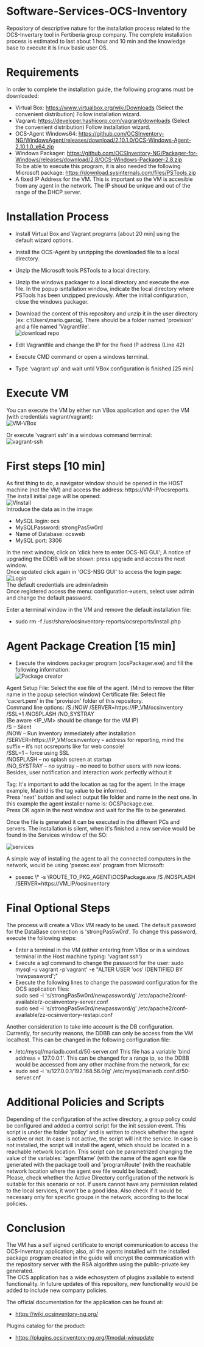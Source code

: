 # Software-Services-OCS-Inventory
Repository of descriptive nature for the installation process related to the OCS-Invertary tool in Fertiberia group company. The complete installation process is estimated to last about 1 hour and 10 min and the knowledge base to execute it is linux basic user OS. 
# Requirements   
In order to complete the installation guide, the following programs must be downloaded:     
- Virtual Box: https://www.virtualbox.org/wiki/Downloads (Select the convenient distribution)
  Follow installation wizard. 
- Vagrant: https://developer.hashicorp.com/vagrant/downloads (Select the convenient distribution)
  Follow installation wizard. 
- OCS-Agent Windows64: https://github.com/OCSInventory-NG/WindowsAgent/releases/download/2.10.1.0/OCS-Windows-Agent-2.10.1.0_x64.zip
- Windows Packager: https://github.com/OCSInventory-NG/Packager-for-Windows/releases/download/2.8/OCS-Windows-Packager-2.8.zip   
  To be able to execute this program, it is also needed the following Microsoft package: https://download.sysinternals.com/files/PSTools.zip
- A fixed IP Address for the VM. This is important so the VM is accesible from any agent in the network. The IP shoud be unique and out of the range of the DHCP server. 

 # Installation Process   
 - Install Virtual Box and Vagrant programs [about 20 min] using the default wizard options.
 - Install the OCS-Agent by unzipping the downloaded file to a local directory.
 - Unzip the Microsoft tools PSTools to a local directory.
 - Unzip the windows packager to a local directory and execute the exe file. In the popup isntallation window, indicate the local directory where PSTools has been unzipped previously. After the initial configuration, close the windows packager.
 - Download the content of this repository and unzip it in the user directory [ex: c:\Users\mario.garcia]. There should be a folder named 'provision' and a file named 'Vagrantfile'.   
    ![download repo](./img/download-repo.png)   
   
 - Edit Vagrantfile and change the IP for the fixed IP address (Line 42)
 - Execute CMD command or open a windows terminal.
 - Type 'vagrant up' and wait until VBox configuration is finished.[25 min]

# Execute VM    
You can execute the VM by either run VBox application and open the VM (with credentials vagrant/vagrant):   
   ![VM-VBox](./img/VBBox-access.png)        
   
Or execute 'vagrant ssh' in a windows command terminal:   
 ![vagrant-ssh](./img/vagrant-ssh.png)     
 

# First steps [10 min]
As first thing to do, a navigator window should be opened in the HOST machine (not the VM) and access the address: https://VM-IP/ocsreports. The install initial page will be opened:   
![VInstall](./img/install-ocs.png)  
Introduce the data as in the image:  
- MySQL login: ocs
- MySQLPassword: strongPas5w0rd
- Name of Database: ocsweb
- MySQL port: 3306

In the next window, click on 'click here to enter OCS-NG GUI'; A notice of upgrading the DDBB will be shown: press upgrade and access the next window.   
Once updated click again in 'OCS-NSG GUI' to access the login page:   
![Login](./img/login.png)     
The default credentials are admin/admin   
Once registered access the menu: configuration->users, select user admin and change the default password.   
   
Enter a terminal window in the VM and remove the default installation file:   
- sudo rm -f /usr/share/ocsinventory-reports/ocsreports/install.php
  

# Agent Package Creation [15 min] 
- Execute the windows packager program (ocsPackager.exe) and fill the following information:   
![Package creator](./img/packager.png)   
 
Agent Setup File: Select the exe file of the agent. (Mind to remove the filter name in the popup selection window)
Certificate file: Select file 'cacert.pem' in the 'provision' folder of this repository.   
Command line options: /S /NOW /SERVER=https://IP_VM/ocsinventory /SSL=1 /NOSPLASH /NO_SYSTRAY   
(Be aware <IP_VM> should be change for the VM IP)    
/S – Silent   
/NOW – Run Inventory immediately after installation   
/SERVER=https://IP_VM/ocsinventory – address for reporting, mind the suffix – it’s not ocsreports like for web console!   
/SSL=1 – force using SSL   
/NOSPLASH – no splash screen at startup   
/NO_SYSTRAY – no systray – no need to bother users with new icons. Besides, user notification and interaction work perfectly without it

Tag: It's important to add the location as tag for the agent. In the image example, Madrid is the tag value to be informed.    
Press 'next' button and select output file folder and name in the next one. In this example the agent installer name is: OCSPackage.exe.   
Press OK again in the next window and wait for the file to be generated.   

Once the file is generated it can be executed in the different PCs and servers. The installation is silent, when it's finished a new service would be found in the Services window of the SO:   

![services](./img/services.png)   

A simple way of installing the agent to all the connected computers in the network, would be using 'psexec.exe' program from Microsoft:   
- psexec \\* -s \\ROUTE_TO_PKG_AGENT\OCSPackage.exe /S /NOSPLASH /SERVER=https://VM_IP/ocsinventory   

# Final Optional Steps   
The process will create a VBox VM ready to be used. The default password for the DataBase connection is 'strongPas5w0rd'. To change this password, execute the following steps:   
- Enter a terminal in the VM (either entering from VBox or in a windows terminal in the Host machine typing: 'vagrant ssh')
- Execute a sql command to change the password for the user:
     sudo mysql -u vagrant -p'vagrant' -e "ALTER USER 'ocs' IDENTIFIED BY 'newpassword';"   
- Execute the following lines to change the password configuration for the OCS application files:   
     sudo sed -i 's/strongPas5w0rd/newpassword/g' /etc/apache2/conf-available/z-ocsinventory-server.conf   
     sudo sed -i 's/strongPas5w0rd/newpassword/g' /etc/apache2/conf-available/zz-ocsinventory-restapi.conf   

Another consideration to take into account is the DB configuration. Currently, for security reasons, the DDBB can only be access from the VM localhost. This can be changed in the following configuration file: 
- /etc/mysql/mariadb.conf.d/50-server.cnf
This file has a variable 'bind address = 127.0.0.1'. This can be changed for a range ip, so the DDBB would be accessed from any other machine from the network, for ex:
- sudo sed -i 's/127.0.0.1/192.168.56.0/g' /etc/mysql/mariadb.conf.d/50-server.cnf

# Additional Policies and Scripts   
Depending of the configuration of the active directory, a group policy could be configured and added a control script for the init session event. This script is under the folder 'policy' and is written to check whether the agent is active or not. In case is not active, the script will init the service. In case is not installed, the script will install the agent, which should be located in a reachable network location. This script can be parametrized changing the value of the variables: 'agentName' (with the name of the agent exe file generated with the package tool) and 'programRoute' (with the reachable network location where the agent exe file would be located).   
Please, check whether the Active Directory configuration of the network is suitable for this scenario or not. If users cannot have any permission related to the local services, it won't be a good idea. Also check if it would be necessary only for specific groups in the network, according to the local policies.   

# Conclusion   
The VM has a self signed certificate to encript communication to access the OCS-Inventary application; also, all the agents installed with the installed package program created in the guide will encrypt the communication with the repository server with the RSA algorithm using the public-private key generated.  
The OCS application has a wide echosystem of plugins available to extend functionality. In future updates of this repository, new functionality would be added to include new company policies. 

The official documentation for the application can be found at:  
- https://wiki.ocsinventory-ng.org/   
   
Plugins catalog for the product:   
- https://plugins.ocsinventory-ng.org/#modal-winupdate












  
